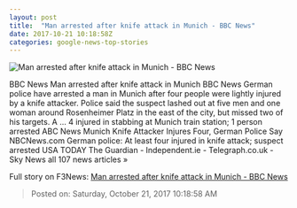 ```yaml
---
layout: post
title:  "Man arrested after knife attack in Munich - BBC News"
date: 2017-10-21 10:18:58Z
categories: google-news-top-stories
---
```


![Man arrested after knife attack in Munich - BBC News](https://ichef-1.bbci.co.uk/news/1024/cpsprodpb/8A49/production/_98410453_mediaitem98410452.jpg)

BBC News Man arrested after knife attack in Munich BBC News German police have arrested a man in Munich after four people were lightly injured by a knife attacker. Police said the suspect lashed out at five men and one woman around Rosenheimer Platz in the east of the city, but missed two of his targets. A ... 4 injured in stabbing at Munich train station; 1 person arrested ABC News Munich Knife Attacker Injures Four, German Police Say NBCNews.com German police: At least four injured in knife attack; suspect arrested USA TODAY The Guardian - Independent.ie - Telegraph.co.uk - Sky News all 107 news articles »


Full story on F3News: [Man arrested after knife attack in Munich - BBC News](http://www.f3nws.com/n/dDWVFF)

> Posted on: Saturday, October 21, 2017 10:18:58 AM
